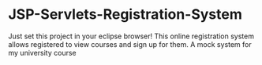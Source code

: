 # JSP-Servlets-Registration-System

Just set this project in your eclipse browser!
This online registration system allows registered to view courses and sign up for them.
A mock system for my university course
